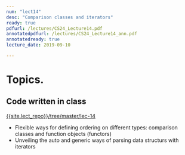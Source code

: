 ```yaml
---
num: "lect14"
desc: "Comparison classes and iterators"
ready: true
pdfurl: /lectures/CS24_Lecture14.pdf
annotatedpdfurl: /lectures/CS24_Lecture14_ann.pdf
annotatedready: true
lecture_date: 2019-09-10

---
```

# Topics. 

## Code written in class
[{{site.lect_repo}}/tree/master/lec-14]({{site.lect_repo}}/tree/master/lec-14)

* Flexible ways for defining ordering on different types: comparison classes and function objects (functors)
* Unveiling the auto and generic ways of parsing data structurs with iterators
